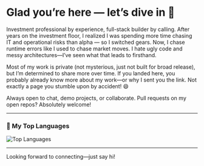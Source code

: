 # Glad you’re here — let’s dive in 🚀

Investment professional by experience, full-stack builder by calling. After years on the investment floor, I realized I was spending more time chasing IT and operational risks than alpha — so I switched gears. Now, I chase runtime errors like I used to chase market moves. I hate ugly code and messy architectures—I’ve seen what that leads to firsthand.

Most of my work is private (not mysterious, just not built for broad release), but I’m determined to share more over time. If you landed here, you probably already know more about my work—or why I sent you the link. Not exactly a page you stumble upon by accident! 😄

Always open to chat, demo projects, or collaborate. Pull requests on my open repos? Absolutely welcome!

---

### 🌟 My Top Languages

![Top Languages](https://github-readme-stats.vercel.app/api/top-langs/?username=ssive7b&layout=compact&theme=radical)

---

Looking forward to connecting—just say hi!
